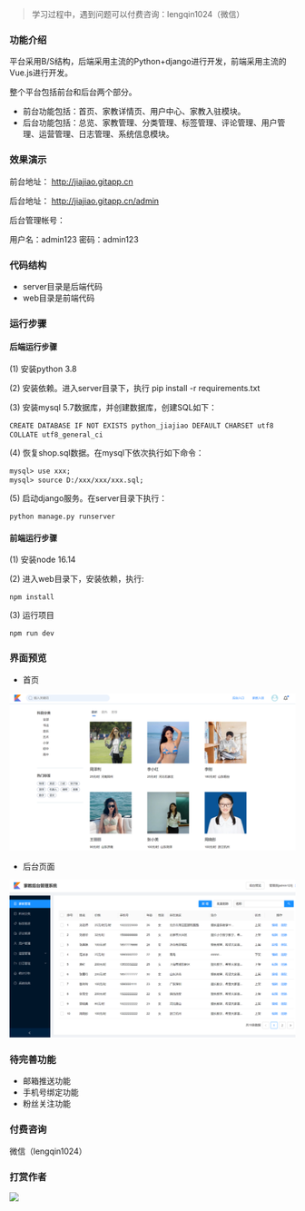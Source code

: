 > 学习过程中，遇到问题可以付费咨询：lengqin1024（微信）


### 功能介绍

平台采用B/S结构，后端采用主流的Python+django进行开发，前端采用主流的Vue.js进行开发。

整个平台包括前台和后台两个部分。

- 前台功能包括：首页、家教详情页、用户中心、家教入驻模块。
- 后台功能包括：总览、家教管理、分类管理、标签管理、评论管理、用户管理、运营管理、日志管理、系统信息模块。


### 效果演示

前台地址：  http://jiajiao.gitapp.cn

后台地址：  http://jiajiao.gitapp.cn/admin

后台管理帐号：

用户名：admin123
密码：admin123

### 代码结构

- server目录是后端代码
- web目录是前端代码

### 运行步骤

#### 后端运行步骤

(1) 安装python 3.8

(2) 安装依赖。进入server目录下，执行 pip install -r requirements.txt

(3) 安装mysql 5.7数据库，并创建数据库，创建SQL如下：
```
CREATE DATABASE IF NOT EXISTS python_jiajiao DEFAULT CHARSET utf8 COLLATE utf8_general_ci
```
(4) 恢复shop.sql数据。在mysql下依次执行如下命令：

```
mysql> use xxx;
mysql> source D:/xxx/xxx/xxx.sql;
```

(5) 启动django服务。在server目录下执行：
```
python manage.py runserver
```

#### 前端运行步骤

(1) 安装node 16.14

(2) 进入web目录下，安装依赖，执行:
```
npm install 
```
(3) 运行项目
```
npm run dev
```


### 界面预览

* 首页

![](https://raw.githubusercontent.com/geeeeeeeek/python_jiajiao/master/server/upload/img/a.png)


* 后台页面

![](https://raw.githubusercontent.com/geeeeeeeek/python_jiajiao/master/server/upload/img/b.png)



### 待完善功能

- 邮箱推送功能
- 手机号绑定功能
- 粉丝关注功能



### 付费咨询

微信（lengqin1024）


### 打赏作者

<img src="https://raw.githubusercontent.com/geeeeeeeek/python_book/master/bookproject/upload/img/weixin-pay.jpg" width=400/>


